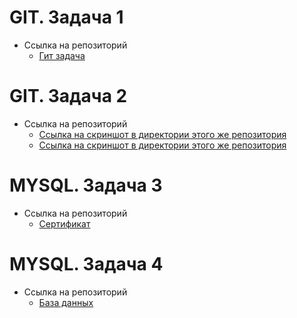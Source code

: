 # GIT. Задача 1
* Ссылка на репозиторий
    - [Гит задача](https://github.com/kiryusha404/hello)
# GIT. Задача 2
* Ссылка на репозиторий
    - [Ссылка на скриншот в директории этого же репозитория](https://github.com/kiryusha404/git/blob/main/game/1.jpg)
    - [Ссылка на скриншот в директории этого же репозитория](https://github.com/kiryusha404/git/blob/main/game/2.jpg)
# MYSQL. Задача 3
* Ссылка на репозиторий
    - [Сертификат](https://api2.sololearn.com/v2/certificates/CC-2HU1RLSI/image/jpg)
# MYSQL. Задача 4
* Ссылка на репозиторий
    - [База данных](https://github.com/kiryusha404/git/blob/main/db/at6p4w9cS_g.jpg)